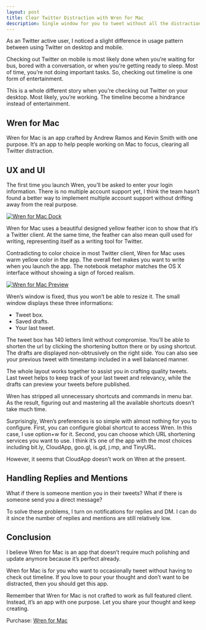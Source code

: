 ```yaml
---
layout: post
title: Clear Twitter Distraction with Wren for Mac
description: Single window for you to tweet without all the distraction made by the people on your timeline.
---
```

As an Twitter active user, I noticed a slight difference in usage pattern between using Twitter on desktop and mobile.

Checking out Twitter on mobile is most likely done when you’re waiting for bus, bored with a conversation, or when you’re getting ready to sleep. Most of time, you’re not doing important tasks. So, checking out timeline is one form of entertainment.

This is a whole different story when you’re checking out Twitter on your desktop. Most likely, you’re working. The timeline become a hindrance instead of entertainment.

## Wren for Mac

Wren for Mac is an app crafted by Andrew Ramos and Kevin Smith with one purpose. It’s an app to help people working on Mac to focus, clearing all Twitter distraction.

## UX and UI

The first time you launch Wren, you’ll be asked to enter your login information. There is no multiple account support yet, I think the team hasn’t found a better way to implement multiple account support without drifting away from the real purpose.

[ ![Wren for Mac Dock][img1] ](http://images.sayzlim.net/2011/07/wren_dock.jpg "Wren for Mac Dock")

[img1]: http://images.sayzlim.net/2011/07/wren_dock.jpg "Wren for Mac Dock"

Wren for Mac uses a beautiful designed yellow feather icon to show that it’s a Twitter client. At the same time, the feather can also mean quill used for writing, representing itself as a writing tool for Twitter.

Contradicting to color choice in most Twitter client, Wren for Mac uses warm yellow color in the app. The overall feel makes you want to write when you launch the app. The notebook metaphor    matches the OS X interface without showing a sign of forced realism.

[ ![Wren for Mac Preview][img2] ](http://images.sayzlim.net/2011/07/wren_preview.jpg "Wren for Mac Preview")

[img2]: http://images.sayzlim.net/2011/07/wren_preview.jpg "Wren for Mac Preview"

Wren’s window is fixed, thus you won’t be able to resize it. The small window displays these three informations:

- Tweet box.
- Saved drafts.
- Your last tweet.

The tweet box has 140 letters limit without compromise. You’ll be able to shorten the url by clicking the shortening button there or by using shortcut. The drafts are displayed non-obtrusively on the right side. You can also see your previous tweet with timestamp included in a well balanced manner.

The whole layout works together to assist you in crafting quality tweets. Last tweet helps to keep track of your last tweet and relevancy, while the drafts can preview your tweets before published.

Wren has stripped all unnecessary shortcuts and commands in menu bar. As the result, figuring out and mastering all the available shortcuts doesn’t take much time.

Surprisingly, Wren’s preferences is so simple with almost nothing for you to configure. First, you can configure global shortcut to access Wren. In this case, I use option+w for it. Second, you can choose which URL shortening services you want to use. I think it’s one of the app with the most choices including  bit.ly, CloudApp, goo.gl, is.gd, j.mp, and TinyURL.

However, it seems that CloudApp doesn’t work on Wren at the present.

## Handling Replies and Mentions

What if there is someone mention you in their tweets? What if there is someone send you a direct message?

To solve these problems, I turn on notifications for replies and DM. I can do it since the number of replies and mentions are still relatively low.

## Conclusion

I believe Wren for Mac is an app that doesn’t require much polishing and update anymore because it’s perfect already.

Wren for Mac is for you who want to occasionally tweet without having to check out timeline. If you love to pour your thought and don’t want to be distracted, then you should get this app.

Remember that Wren for Mac is not crafted to work as full featured client. Instead, it’s an app with one purpose. Let you share your thought and keep creating.

Purchase: [Wren for Mac](https://itunes.apple.com/us/app/wren/id439545337?mt=12 "Wren")